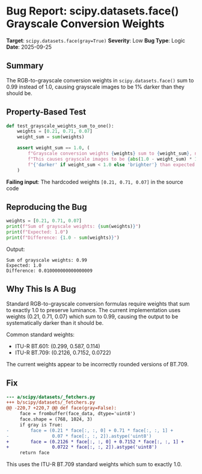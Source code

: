 # Bug Report: scipy.datasets.face() Grayscale Conversion Weights

**Target**: `scipy.datasets.face(gray=True)`
**Severity**: Low
**Bug Type**: Logic
**Date**: 2025-09-25

## Summary

The RGB-to-grayscale conversion weights in `scipy.datasets.face()` sum to 0.99 instead of 1.0, causing grayscale images to be 1% darker than they should be.

## Property-Based Test

```python
def test_grayscale_weights_sum_to_one():
    weights = [0.21, 0.71, 0.07]
    weight_sum = sum(weights)

    assert weight_sum == 1.0, (
        f"Grayscale conversion weights {weights} sum to {weight_sum}, not 1.0. "
        f"This causes grayscale images to be {abs(1.0 - weight_sum) * 100:.1f}% "
        f"{'darker' if weight_sum < 1.0 else 'brighter'} than expected."
    )
```

**Failing input**: The hardcoded weights `[0.21, 0.71, 0.07]` in the source code

## Reproducing the Bug

```python
weights = [0.21, 0.71, 0.07]
print(f"Sum of grayscale weights: {sum(weights)}")
print(f"Expected: 1.0")
print(f"Difference: {1.0 - sum(weights)}")
```

Output:
```
Sum of grayscale weights: 0.99
Expected: 1.0
Difference: 0.010000000000000009
```

## Why This Is A Bug

Standard RGB-to-grayscale conversion formulas require weights that sum to exactly 1.0 to preserve luminance. The current implementation uses weights (0.21, 0.71, 0.07) which sum to 0.99, causing the output to be systematically darker than it should be.

Common standard weights:
- ITU-R BT.601: (0.299, 0.587, 0.114)
- ITU-R BT.709: (0.2126, 0.7152, 0.0722)

The current weights appear to be incorrectly rounded versions of BT.709.

## Fix

```diff
--- a/scipy/datasets/_fetchers.py
+++ b/scipy/datasets/_fetchers.py
@@ -220,7 +220,7 @@ def face(gray=False):
     face = frombuffer(face_data, dtype='uint8')
     face.shape = (768, 1024, 3)
     if gray is True:
-        face = (0.21 * face[:, :, 0] + 0.71 * face[:, :, 1] +
-                0.07 * face[:, :, 2]).astype('uint8')
+        face = (0.2126 * face[:, :, 0] + 0.7152 * face[:, :, 1] +
+                0.0722 * face[:, :, 2]).astype('uint8')
     return face
```

This uses the ITU-R BT.709 standard weights which sum to exactly 1.0.